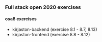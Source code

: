 ### Full stack open 2020 exercises

#### osa8 exercises

* kirjaston-backend    (exercise 8.1 - 8.7, 8.13)
* kirjaston-frontend    (exercise 8.8 - 8.12)
